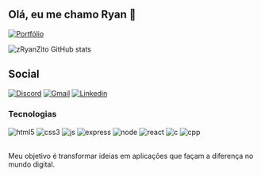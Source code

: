 ## Olá, eu me chamo Ryan 👋 

[![Portfólio](https://img.shields.io/badge/website-000000?style=for-the-badge&logo=About.me&logoColor=white)](https://ryandev.com.br)

![zRyanZito GitHub stats](https://github-readme-stats.vercel.app/api?username=zryanzito&show_icons=true&theme=tokyonight)

## Social

[![Discord](https://img.shields.io/badge/Discord-%235865F2.svg?style=for-the-badge&logo=discord&logoColor=white)](https://discord.gg/FCkpJh36P7)
[![Gmail](https://img.shields.io/badge/Gmail-D14836?style=for-the-badge&logo=gmail&logoColor=white)](https://mailto:ryanthiago.dsantos@gmail.com)
[![Linkedin](https://img.shields.io/badge/LinkedIn-0077B5?style=for-the-badge&logo=linkedin&logoColor=white)](https://www.linkedin.com/in/ryan-santos-41655127a/)


### Tecnologias

<div style="display-inline-block">
    <img align="center" alt="html5" src="https://img.shields.io/badge/HTML5-E34F26?style=for-the-badge&logo=html5&logoColor=white" />
    <img align="center" alt="css3" src="https://img.shields.io/badge/CSS3-1572B6?style=for-the-badge&logo=css3&logoColor=white" />
    <img align="center" alt="js" src="https://img.shields.io/badge/JavaScript-F7DF1E?style=for-the-badge&logo=javascript&logoColor=black" />
    <img align="center" alt="express" src="https://img.shields.io/badge/Express.js-404D59?style=for-the-badge" />
    <img align="center" alt="node" src="https://img.shields.io/badge/Node.js-43853D?style=for-the-badge&logo=node.js&logoColor=white" />
    <img align="center" alt="react" src="https://img.shields.io/badge/React-20232A?style=for-the-badge&logo=react&logoColor=61DAFB" />
    <img align="center" alt="c" src="https://img.shields.io/badge/C-00599C?style=for-the-badge&logo=c&logoColor=white" />
    <img align="center" alt="cpp" src="https://img.shields.io/badge/C%2B%2B-00599C?style=for-the-badge&logo=c%2B%2B&logoColor=white" />
</div><br/>

Meu objetivo é transformar ideias em aplicações que façam a diferença no mundo digital.
